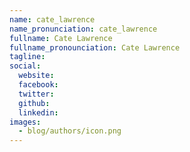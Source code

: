 ```yaml
---
name: cate_lawrence
name_pronunciation: cate_lawrence
fullname: Cate Lawrence
fullname_pronounciation: Cate Lawrence
tagline: 
social:
  website: 
  facebook:
  twitter: 
  github: 
  linkedin: 
images: 
  - blog/authors/icon.png
---
```


